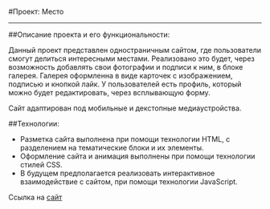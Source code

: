 #Проект: Место
___
##Описание проекта и его функциональности:

  Данный проект представлен одностраничным сайтом, где пользователи смогут делиться интересными местами. Реализовано это будет, через возможность добавлять свои фотографии и подписи к ним, в блоке галерея. Галерея оформленна в виде карточек с изображением, подписью и кнопкой лайк. У пользователей есть профиль, который можно будет редактировать, через всплывающую форму.

  Сайт адаптирован под мобильные и декстопные медиаустройства.

##Технологии:

 * Разметка сайта выполнена при помощи технологии HTML, с разделением на тематические блоки и их элементы.
 * Оформление сайта и анимация выполнены при помощи технологии стилей CSS.
 * В будущем предполагается реализовать интерактивное взаимодействие с сайтом, при помощи технологии JavaScript.


Ссылка на [сайт](https://ссылка "Место")
